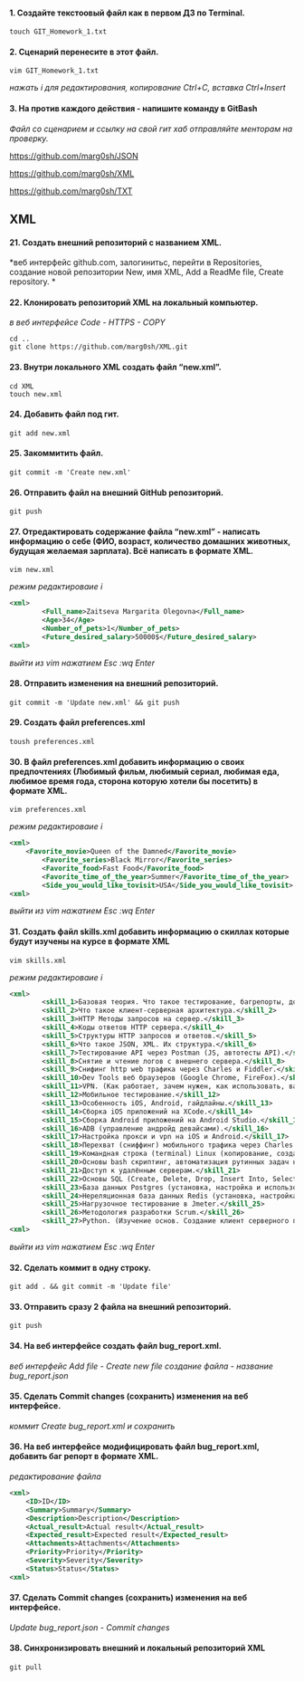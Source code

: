 #### 1. Создайте текстоовый файл как в первом ДЗ по Terminal.
```
touch GIT_Homework_1.txt
```

#### 2. Сценарий перенесите в этот файл.
```
vim GIT_Homework_1.txt
```
*нажать i для редактирования, копирование Ctrl+C, вставка Ctrl+Insert*

#### 3. На против каждого действия - напишите команду в GitBash
*Файл со сценарием и ссылку на свой гит хаб отправляйте менторам на проверку.*
  
https://github.com/marg0sh/JSON
  
https://github.com/marg0sh/XML
  
https://github.com/marg0sh/TXT


## XML
#### 21. Создать внешний репозиторий c названием XML.
*веб интерфейс github.com, залогинитьс, перейти в Repositories, создание новой репозитории New, имя XML, Add a ReadMe file, Create repository. *

#### 22. Клонировать репозиторий XML на локальный компьютер.
*в веб интерфейсе Code - HTTPS - COPY*
```
cd ..
git clone https://github.com/marg0sh/XML.git
```

#### 23. Внутри локального XML создать файл “new.xml”.
```
cd XML
touch new.xml
```

#### 24. Добавить файл под гит.
```
git add new.xml
```

#### 25. Закоммитить файл.
```
git commit -m 'Create new.xml'
```

#### 26. Отправить файл на внешний GitHub репозиторий.
```
git push
```

#### 27. Отредактировать содержание файла “new.xml” - написать информацию о себе (ФИО, возраст, количество домашних животных, будущая желаемая зарплата). Всё написать в формате XML.
```
vim new.xml
```
*режим редактироваие i*
```xml
<xml>
        <Full_name>Zaitseva Margarita Olegovna</Full_name>
        <Age>34</Age>
        <Number_of_pets>1</Number_of_pets>
        <Future_desired_salary>50000$</Future_desired_salary>
<xml>
```
*выйти из vim нажатием Esc :wq Enter*

#### 28. Отправить изменения на внешний репозиторий.
```
git commit -m 'Update new.xml' && git push
```

#### 29. Создать файл preferences.xml
```
toush preferences.xml
```

#### 30. В файл preferences.xml добавить информацию о своих предпочтениях (Любимый фильм, любимый сериал, любимая еда, любимое время года, сторона которую хотели бы посетить) в формате XML.
```
vim preferences.xml
```
*режим редактироваие i*
```xml
<xml>
	<Favorite_movie>Queen of the Damned</Favorite_movie>
        <Favorite_series>Black Mirror</Favorite_series>
        <Favorite_food>Fast Food</Favorite_food>
        <Favorite_time_of_the_year>Summer</Favorite_time_of_the_year>
        <Side_you_would_like_tovisit>USA</Side_you_would_like_tovisit>
<xml>
```
*выйти из vim нажатием Esc :wq Enter*

#### 31. Создать файл skills.xml добавить информацию о скиллах которые будут изучены на курсе в формате XML
```
vim skills.xml
```
*режим редактироваие i*
```xml
<xml>
        <skill_1>Базовая теория. Что такое тестирование, багрепорты, документация, виды, методы, направления тестирования и т.п. SDLC, STLC.</skill_1>
        <skill_2>Что такое клиент-серверная архитектура.</skill_2>
        <skill_3>HTTP Методы запросов на сервер.</skill_3>
        <skill_4>Коды ответов HTTP сервера.</skill_4>
        <skill_5>Структуры HTTP запросов и ответов.</skill_5>
        <skill_6>Что такое JSON, XML. Их структура.</skill_6>
        <skill_7>Тестирование API через Postman (JS, автотесты API).</skill_7>
        <skill_8>Снятие и чтение логов c внешнего сервера.</skill_8>
        <skill_9>Снифинг http web трафика через Charles и Fiddler.</skill_9>
        <skill_10>Dev Tools веб браузеров (Google Chrome, FireFox).</skill_10>
        <skill_11>VPN. (Как работает, зачем нужен, как использовать, варианты инструментов)</skill_11>
        <skill_12>Мобильное тестирование.</skill_12>
        <skill_13>Особенность iOS, Android, гайдлайны.</skill_13>
        <skill_14>Сборка iOS приложений на XCode.</skill_14>
        <skill_15>Сборка Android приложений на Android Studio.</skill_15>
        <skill_16>ADB (управление андройд девайсами).</skill_16>
        <skill_17>Настройка прокси и vpn на iOS и Android.</skill_17>
        <skill_18>Перехват (сниффинг) мобильного трафика через Charles и Fiddler на iOS и Android.</skill_18>
        <skill_19>Командная строка (terminal) Linux (копирование, создание, просмотр, перемещение файлов на серверах без графического интерфейса)</skill_19>
        <skill_20>Основы bash скриптинг, автоматизация рутинных задач на сервере.</skill_20>
        <skill_21>Доступ к удалённым серверам.</skill_21>
        <skill_22>Основы SQL (Create, Delete, Drop, Insert Into, Select, From, Where, Join).</skill_22>
        <skill_23>База данных Postgres (установка, настройка и использование).</skill_23>
        <skill_24>Нереляционная база данных Redis (установка, настройка и использование).</skill_24>
        <skill_25>Нагрузочное тестирование в Jmeter.</skill_25>
        <skill_26>Методология разработки Scrum.</skill_26>
        <skill_27>Python. (Изучение основ. Создание клиент серверного приложения)</skill_27>
<xml>
```
*выйти из vim нажатием Esc :wq Enter*

#### 32. Сделать коммит в одну строку.
```
git add . && git commit -m 'Update file'
```

#### 33. Отправить сразу 2 файла на внешний репозиторий.
```
git push
```

#### 34. На веб интерфейсе создать файл bug_report.xml.
*веб интерфейс Add file - Create new file создание файла - название bug_report.json*

#### 35. Сделать Commit changes (сохранить) изменения на веб интерфейсе.
*коммит Create bug_report.xml и сохранить*

#### 36. На веб интерфейсе модифицировать файл bug_report.xml, добавить баг репорт в формате XML.
*редактирование файла*
```xml
<xml>
	<ID>ID</ID>
	<Summary>Summary</Summary>
	<Description>Description</Description>
	<Actual_result>Actual result</Actual_result>
	<Expected_result>Expected result</Expected_result>
	<Attachments>Attachments</Attachments>
	<Priority>Priority</Priority>
	<Severity>Severity</Severity>
	<Status>Status</Status>
<xml>
```

#### 37. Сделать Commit changes (сохранить) изменения на веб интерфейсе.
*Update bug_report.json - Commit changes*

#### 38. Синхронизировать внешний и локальный репозиторий XML
```
git pull
```


